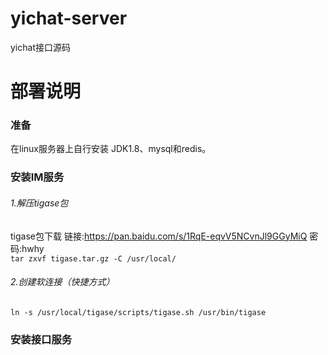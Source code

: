 # yichat-server
yichat接口源码

# 部署说明
### 准备

在linux服务器上自行安装 JDK1.8、mysql和redis。

### 安装IM服务
 ###### 1.解压tigase包
  tigase包下载 
  链接:https://pan.baidu.com/s/1RqE-eqvV5NCvnJl9GGyMiQ  密码:hwhy <br>
 `tar zxvf tigase.tar.gz -C /usr/local/`
 ###### 2.创建软连接（快捷方式）
 `ln -s /usr/local/tigase/scripts/tigase.sh /usr/bin/tigase`
 
### 安装接口服务